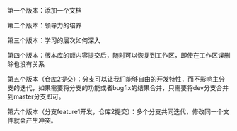 第一个版本：添加一个文档

第二个版本：领导力的培养

第三个版本：学习的层次如何深入

第四个版本：版本库的额内容提交后，随时可以恢复到工作区，即使在工作区误删除也没有关系

第五个版本（仓库2提交）：分支可以让我们能够自由的开发特性，而不影响主分支的迭代，如果需要将分支的功能或者bugfix的结果合并，只需要将dev分支合并到master分支即可。

第六个版本（分支feature1开发，仓库2提交）：多个分支共同迭代，修改同一个文件就会产生冲突。
